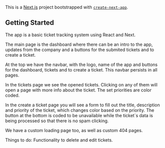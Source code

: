 This is a [Next.js](https://nextjs.org) project bootstrapped with [`create-next-app`](https://nextjs.org/docs/app/api-reference/cli/create-next-app).

## Getting Started

The app is a basic ticket tracking system using React and Next.

The main page is the dashboard where there can be an intro to the app, updates from the company and a buttons for the submited tickets and to create a ticket.

At the top we have the navbar, with the logo, name of the app and buttons for the dashboard, tickets and to create a ticket. This navbar persists in all pages.

In the tickets page we see the opened tickets. Clicking on any of them will open a page with more info about the ticket. The set priorities are color coded.

In the create a ticket page you will see a form to fill out the title, description and priority of the ticket, which changes color based on the priority. The button at the bottom is coded to be unavailable while the ticket`s data is being processed so that there is no spam clicking.

We have a custom loading page too, as well as custom 404 pages.

Things to do:
Functionality to delete and edit tickets.
